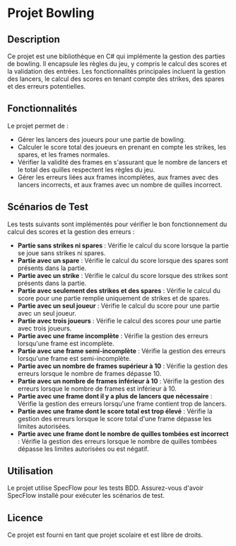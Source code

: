 # Projet Bowling

## Description

Ce projet est une bibliothèque en C# qui implémente la gestion des parties de bowling. Il encapsule les règles du jeu, y compris le calcul des scores et la validation des entrées. Les fonctionnalités principales incluent la gestion des lancers, le calcul des scores en tenant compte des strikes, des spares et des erreurs potentielles.

## Fonctionnalités

Le projet permet de :
- Gérer les lancers des joueurs pour une partie de bowling.
- Calculer le score total des joueurs en prenant en compte les strikes, les spares, et les frames normales.
- Vérifier la validité des frames en s'assurant que le nombre de lancers et le total des quilles respectent les règles du jeu.
- Gérer les erreurs liées aux frames incomplètes, aux frames avec des lancers incorrects, et aux frames avec un nombre de quilles incorrect.

## Scénarios de Test

Les tests suivants sont implémentés pour vérifier le bon fonctionnement du calcul des scores et la gestion des erreurs :

- **Partie sans strikes ni spares** : Vérifie le calcul du score lorsque la partie se joue sans strikes ni spares.
- **Partie avec un spare** : Vérifie le calcul du score lorsque des spares sont présents dans la partie.
- **Partie avec un strike** : Vérifie le calcul du score lorsque des strikes sont présents dans la partie.
- **Partie avec seulement des strikes et des spares** : Vérifie le calcul du score pour une partie remplie uniquement de strikes et de spares.
- **Partie avec un seul joueur** : Vérifie le calcul du score pour une partie avec un seul joueur.
- **Partie avec trois joueurs** : Vérifie le calcul des scores pour une partie avec trois joueurs.
- **Partie avec une frame incomplète** : Vérifie la gestion des erreurs lorsqu'une frame est incomplète.
- **Partie avec une frame semi-incomplète** : Vérifie la gestion des erreurs lorsqu'une frame est semi-incomplète.
- **Partie avec un nombre de frames supérieur à 10** : Vérifie la gestion des erreurs lorsque le nombre de frames dépasse 10.
- **Partie avec un nombre de frames inférieur à 10** : Vérifie la gestion des erreurs lorsque le nombre de frames est inférieur à 10.
- **Partie avec une frame dont il y a plus de lancers que nécessaire** : Vérifie la gestion des erreurs lorsqu'une frame contient trop de lancers.
- **Partie avec une frame dont le score total est trop élevé** : Vérifie la gestion des erreurs lorsque le score total d'une frame dépasse les limites autorisées.
- **Partie avec une frame dont le nombre de quilles tombées est incorrect** : Vérifie la gestion des erreurs lorsque le nombre de quilles tombées dépasse les limites autorisées ou est négatif.

## Utilisation

Le projet utilise SpecFlow pour les tests BDD. Assurez-vous d'avoir SpecFlow installé pour exécuter les scénarios de test.

## Licence

Ce projet est fourni en tant que projet scolaire et est libre de droits.